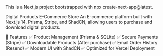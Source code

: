 This is a Next.js project bootstrapped with npx create-next-app@latest.

Digital Products E-Commerce Store
An E-commerce platform built with Next.js 14, Prisma, Stripe, and ShadCN, allowing users to purchase and download digital products.


🚀 Features
✅ Product Management (Prisma & SQLite)
✅ Secure Payments (Stripe)
✅ Downloadable Products (After purchase)
✅ Email Order History (Resend)
✅ Modern UI with ShadCN
✅ Optimized for Vercel Deployment
